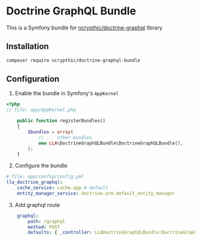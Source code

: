 # Doctrine GraphQL Bundle

This is a Symfony bundle for [ncrypthic/doctrine-graphql](https://packagist.org/packages/ncrypthic/doctrine-graphql) library

## Installation

```sh
composer require ncrypthic/doctrine-graphql-bundle
```

## Configuration

1. Enable the bundle in Symfony's `AppKernel`

```php
<?php
// file: app/AppKernel.php

    public function registerBundles()
    {
        $bundles = array(
            // ... other bundles
            new LLA\DoctrineGraphQLBundle\DoctrineGraphQLBundle(),
        );
    }
```

2. Configure the bundle

```yaml
# file: app/config/config.yml
lla_doctrine_graphql:
    cache_service: cache.app # default
    entity_manager_service: doctrine.orm.default_entity_manager
```

3. Add graphql route

```yaml
    graphql:
        path: /graphql
        method: POST
        defaults: { _controller: LLADoctrineGraphQLBundle:DoctrineGraphQL:graphql }
```

